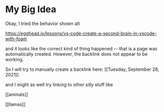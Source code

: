 # My Big Idea

Okay, I tried the behavior shown alt

https://egghead.io/lessons/vs-code-create-a-second-brain-in-vscode-with-foam

and it looks like the correct kind of thing happened -- that is a page was automatically created.  However, the backlink does not appear to be working. 

So I will try to manually create a backlink here:
[[Tuesday, September 28, 2021]]

and I might as well try linking to other silly stuff like

[[animals]]

[[llamas]]



